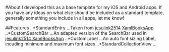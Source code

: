 #About
I developed this as a base template for my iOS and Android apps.
If you have any ideas on what else should be included as a standard template, generally something you include in all apps, let me know!

##Features
..*StandardEntry
...Taken from [jesulink2514 XamlBooksApp](https://github.com/jesulink2514/XamBooksApp/tree/feature/feat-entry)
..*CustomSearchBar
...An adapted version of the SearchBar used in [jesulink2514 XamlBooksApp](https://github.com/jesulink2514/XamBooksApp/tree/feature/feat-entry)
..*CustomLabel
...An auto font sizing Label, incuding minimum and maximum font sizes
..*StandardCollectionView
...
